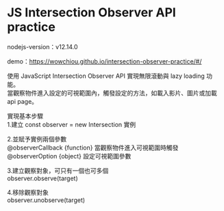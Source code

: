 # JS Intersection Observer API practice

nodejs-version：v12.14.0

demo：https://wowchiou.github.io/intersection-observer-practice/#/

使用 JavaScript Intersection Observer API 實現無限滾動與 lazy loading 功能。<br>
當觀察物件進入設定的可視範圍內，觸發設定的方法，如載入影片、圖片或加載 api page。

實現基本步驟<br> 1.建立 const observer = new Intersection 實例

2.並賦予實例兩個參數<br>
@observerCallback {function} 當觀察物件進入可視範圍時觸發<br>
@observerOption {object} 設定可視範圍參數<br>

3.建立觀察對象，可只有一個也可多個<br>
observer.observe(target)

4.移除觀察對象<br>
observer.unobserve(target)
